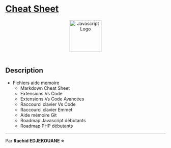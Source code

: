 # [Cheat Sheet](https://fr.javascript.info/)

<center>
<img src="https://upload.wikimedia.org/wikipedia/commons/thumb/d/de/Circle-icons-keyboard.svg/480px-Circle-icons-keyboard.svg.png" alt="Javascript Logo" width="100">
</center>

<br>

## Description

-   Fichiers aide memoire
    -   Markdown Cheat Sheet
    -   Extensions Vs Code
    -   Extensions Vs Code Avancées
    -   Raccourci clavier Vs Code
    -   Raccourci clavier Emmet
    -   Aide mémoire Git
    -   Roadmap Javascript débutants
    -   Roadmap PHP débutants

---

Par **Rachid EDJEKOUANE ⭐️**
